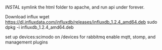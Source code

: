*INSTAL*
symlink the html folder to apache, and run api under forever.

Download influx
wget https://dl.influxdata.com/influxdb/releases/influxdb_1.2.4_amd64.deb
sudo dpkg -i influxdb_1.2.4_amd64.deb

set up devices:scimodo on /devices for rabbitmq
enable mqtt, stomp, and management plugins